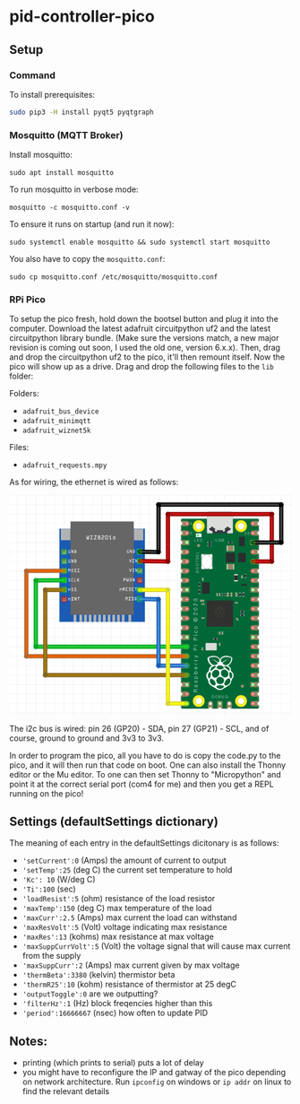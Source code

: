 # pid-controller-pico

## Setup

### Command

To install prerequisites:

```sh 
sudo pip3 -H install pyqt5 pyqtgraph
```

### Mosquitto (MQTT Broker)

Install mosquitto:

` sudo apt install mosquitto `

To run mosquitto in verbose mode:

` mosquitto -c mosquitto.conf -v `

To ensure it runs on startup (and run it now):

` sudo systemctl enable mosquitto && sudo systemctl start mosquitto `

You also have to copy the `mosquitto.conf`:

` sudo cp mosquitto.conf /etc/mosquitto/mosquitto.conf `

### RPi Pico

To setup the pico fresh, hold down the bootsel button and plug it into the computer. Download the latest adafruit circuitpython uf2 and the latest circuitpython library bundle. (Make sure the versions match, a new major revision is coming out soon, I used the old one, version 6.x.x). Then, drag and drop the circuitpython uf2 to the pico, it'll then remount itself. Now the pico will show up as a drive. Drag and drop the following files to the `lib` folder:

Folders:
* `adafruit_bus_device`
* `adafruit_minimqtt`
* `adafruit_wiznet5k`

Files:
* `adafruit_requests.mpy`

As for wiring, the ethernet is wired as follows:

![eth wiring](docs/eth_wiring.png)

The i2c bus is wired: pin 26 (GP20) - SDA, pin 27 (GP21) - SCL, and of course, ground to ground and 3v3 to 3v3.

In order to program the pico, all you have to do is copy the code.py to the pico, and it will then run that code on boot. One can also install the Thonny editor or the Mu editor. To one can then set Thonny to "Micropython" and point it at the correct serial port (com4 for me) and then you get a REPL running on the pico!

## Settings (defaultSettings dictionary)

The meaning of each entry in the defaultSettings dicitonary is as follows:
* `'setCurrent':0` (Amps) the amount of current to output
* `'setTemp':25` (deg C) the current set temperature to hold
* `'Kc': 10` (W/deg C)
* `'Ti':100` (sec)
* `'loadResist':5` (ohm) resistance of the load resistor
* `'maxTemp':150` (deg C) max temperature of the load
* `'maxCurr':2.5` (Amps) max current the load can withstand
* `'maxResVolt':5` (Volt) voltage indicating max resistance
* `'maxRes':13` (kohms) max resistance at max voltage
* `'maxSuppCurrVolt':5` (Volt) the voltage signal that will cause max current from the supply
* `'maxSuppCurr':2` (Amps) max current given by max voltage
* `'thermBeta':3380` (kelvin) thermistor beta
* `'thermR25':10` (kohm) resistance of thermistor at 25 degC
* `'outputToggle':0` are we outputting?
* `'filterHz':1` (Hz) block freqencies higher than this
* `'period':16666667` (nsec) how often to update PID

## Notes:

* printing (which prints to serial) puts a lot of delay
* you might have to reconfigure the IP and gatway of the pico depending on network architecture. Run `ipconfig` on windows or `ip addr` on linux to find the relevant details
